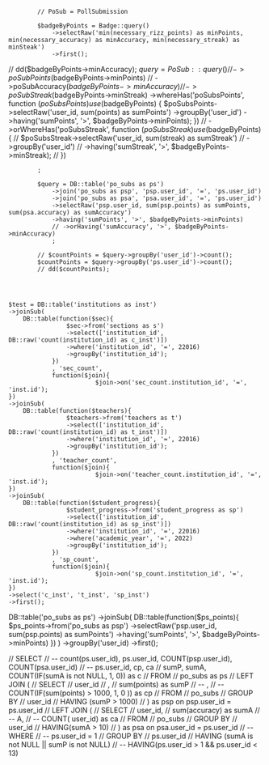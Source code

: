 
            // PoSub = PollSubmission

            $badgeByPoints = Badge::query()
                ->selectRaw('min(necessary_rizz_points) as minPoints, min(necessary_accuracy) as minAccuracy, min(necessary_streak) as minSteak')
                ->first();
// dd($badgeByPoints->minAccuracy);
            $query = PoSub::query()
                // ->poSubPoints($badgeByPoints->minPoints)
                // ->poSubAccuracy($badgeByPoints->minAccuracy)
                // ->poSubStreak($badgeByPoints->minStreak)
                ->whereHas('poSubsPoints', function ($poSubsPoints) use ($badgeByPoints) {
                    $poSubsPoints->selectRaw('user_id, sum(points) as sumPoints')
                        ->groupBy('user_id')
                        ->having('sumPoints', '>', $badgeByPoints->minPoints);
                })
                // ->orWhereHas('poSubsStreak', function ($poSubsStreak) use($badgeByPoints) {
                //     $poSubsStreak->selectRaw('user_id, sum(streak) as sumStreak')
                //         ->groupBy('user_id')
                //         ->having('sumStreak', '>', $badgeByPoints->minStreak);
                // })

            ;

            $query = DB::table('po_subs as ps')
                ->join('po_subs as psp', 'psp.user_id', '=', 'ps.user_id')
                ->join('po_subs as psa', 'psa.user_id', '=', 'ps.user_id')
                ->selectRaw('psp.user_id, sum(psp.points) as sumPoints, sum(psa.accuracy) as sumAccuracy')
                ->having('sumPoints', '>', $badgeByPoints->minPoints)
                // ->orHaving('sumAccuracy', '>', $badgeByPoints->minAccuracy)
                ;

            // $countPoints = $query->groupBy('user_id')->count();
            $countPoints = $query->groupBy('ps.user_id')->count();
            // dd($countPoints);



 
    $test = DB::table('institutions as inst')
    ->joinSub(
        DB::table(function($sec){
                    $sec->from('sections as s')
                    ->select(['institution_id', DB::raw('count(institution_id) as c_inst')])
                    ->where('institution_id', '=', 22016)
                    ->groupBy('institution_id');
                })
                , 'sec_count',
                function($join){
                            $join->on('sec_count.institution_id', '=', 'inst.id');
    })
    ->joinSub(
        DB::table(function($teachers){
                    $teachers->from('teachers as t')
                    ->select(['institution_id', DB::raw('count(institution_id) as t_inst')])
                    ->where('institution_id', '=', 22016)
                    ->groupBy('institution_id');
                })
                , 'teacher_count',
                function($join){
                            $join->on('teacher_count.institution_id', '=', 'inst.id');
    })
    ->joinSub(
        DB::table(function($student_progress){
                    $student_progress->from('student_progress as sp')
                    ->select(['institution_id', DB::raw('count(institution_id) as sp_inst')])
                    ->where('institution_id', '=', 22016)
                    ->where('academic_year', '=', 2022)
                    ->groupBy('institution_id');
                })
                , 'sp_count',
                function($join){
                            $join->on('sp_count.institution_id', '=', 'inst.id');
    })
    ->select('c_inst', 't_inst', 'sp_inst')
    ->first();



DB::table('po_subs as ps')
->joinSub(
    DB::table(function($ps_points){
        $ps_points->from('po_subs as psp')
        ->selectRaw('psp.user_id, sum(psp.points) as sumPoints')
        ->having('sumPoints', '>', $badgeByPoints->minPoints)
    })
)
->groupBy('user_id)
->first();






//             SELECT
// --     count(ps.user_id), ps.user_id, COUNT(psp.user_id), COUNT(psa.user_id)
// -- ps.user_id, cp, ca
// sumP, sumA, COUNT(IF(sumA is not NULL, 1, 0)) as c
// FROM
//     po_subs as ps
//     LEFT JOIN (
//         SELECT
//             user_id
//             ,
//             sum(points) as sumP
// --             ,
// --             COUNT(IF(sum(points) > 1000, 1, 0 )) as cp
//         FROM
//             po_subs
//         GROUP BY
//             user_id
//             HAVING (sumP > 1000)
//     ) as psp on psp.user_id = ps.user_id
//     LEFT JOIN (
//         SELECT
//             user_id,
//             sum(accuracy) as sumA
// --             A,
// --             COUNT( user_id) as ca
//         FROM
//             po_subs
//         GROUP BY
//             user_id
//         HAVING(sumA > 10)
//     ) as psa on psa.user_id = ps.user_id
// -- WHERE
// --     ps.user_id = 1
// GROUP BY
//     ps.user_id
//     HAVING (sumA is not NULL || sumP is not NULL)
// -- HAVING(ps.user_id > 1 && ps.user_id < 13)


